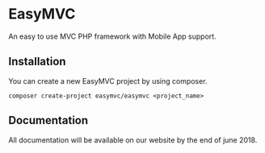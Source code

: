 # EasyMVC
An easy to use MVC PHP framework with Mobile App support.

## Installation
You can create a new EasyMVC project by using composer.
````
composer create-project easymvc/easymvc <project_name>
````

## Documentation

All documentation will be available on our website by the end of june 2018.
